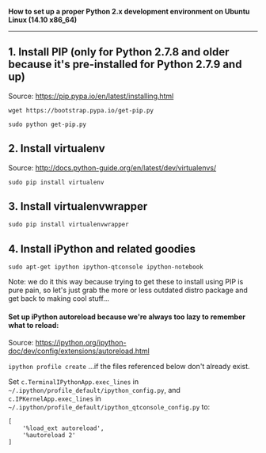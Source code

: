 **How to set up a proper Python 2.x development environment on Ubuntu Linux (14.10 x86_64)**

---

## 1. Install PIP (only for Python 2.7.8 and older because it's pre-installed for Python 2.7.9 and up)

Source: https://pip.pypa.io/en/latest/installing.html

`wget https://bootstrap.pypa.io/get-pip.py`

`sudo python get-pip.py`

## 2. Install virtualenv

Source: http://docs.python-guide.org/en/latest/dev/virtualenvs/

`sudo pip install virtualenv`

## 3. Install virtualenvwrapper

`sudo pip install virtualenvwrapper`

## 4. Install iPython and related goodies

`sudo apt-get ipython ipython-qtconsole ipython-notebook`

Note: we do it this way because trying to get these to install using PIP is pure pain, so let's just grab the more or less outdated distro package and get back to making cool stuff...

#### Set up iPython autoreload because we're always too lazy to remember what to reload:

Source: https://ipython.org/ipython-doc/dev/config/extensions/autoreload.html

`ipython profile create` ...if the files referenced below don't already exist.

Set `c.TerminalIPythonApp.exec_lines` in `~/.ipython/profile_default/ipython_config.py`, and `c.IPKernelApp.exec_lines` in `~/.ipython/profile_default/ipython_qtconsole_config.py` to:


```
[
    '%load_ext autoreload',
    '%autoreload 2'
]
```


